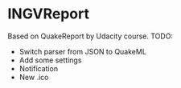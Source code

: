 # INGVReport

Based on QuakeReport by Udacity course.
TODO:
- Switch parser from JSON to QuakeML
- Add some settings
- Notification
- New .ico
